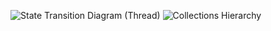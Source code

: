 ![State Transition Diagram (Thread)](https://github.com/user-attachments/assets/a7aa9761-e290-4142-9e0e-aedd9d8620c8)
![Collections Hierarchy](https://github.com/user-attachments/assets/608f0e9a-4f04-4e98-b36e-77ce1e3281d7)
